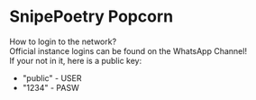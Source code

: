 # SnipePoetry Popcorn
How to login to the network?</br>
Official instance logins can be found on the WhatsApp Channel!</br>
If your not in it, here is a public key:</br>
- "public" - USER
- "1234" - PASW
